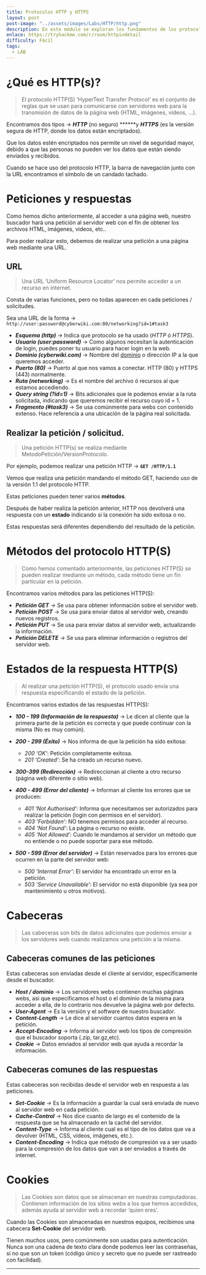 ```yaml
---
title: Protocolos HTTP y HTTPS
layout: post
post-image: "../assets/images/Labs/HTTP/http.png"
description: En este módulo se exploran los fundamentos de los protocolos HTTP y HTTPS, incluyendo su funcionamiento y diferencias. Se explica cómo las peticiones y respuestas entre navegadores y servidores se estructuran y procesan. Los participantes aprenden sobre la composición de una URL, desglosando sus componentes clave como el esquema, dominio, puerto, ruta, query string y fragmento.
enlace: https://tryhackme.com/r/room/httpindetail
difficulty: Fácil
tags: 
  - LAB
---
```


# ¿Qué es HTTP(s)?

> El protocolo HTTP(S) ‘HyperText Transfer Protocol’ es el conjunto de reglas que se usan para comunicarse con servidores web para la transmisión de datos de la página web (HTML, imágenes, vídeos, …).

Encontramos dos tipos → ***HTTP*** (no seguro) ******y ***HTTPS*** (es la versión segura de HTTP, donde los datos están encriptados).

Que los datos estén encriptados nos permite un nivel de seguridad mayor, debido a que las personas no pueden ver los datos que están siendo enviados y recibidos.

Cuando se hace uso del protocolo HTTP, la barra de navegación junto con la URL encontramos el símbolo de un candado tachado.

# Peticiones y respuestas

Como hemos dicho anteriormente, al acceder a una página web, nuestro buscador hará una petición al servidor web con el fin de obtener los archivos HTML, imágenes, videos, etc..

Para poder realizar esto, debemos de realizar una petición a una página web mediante una URL.

## URL

> Una URL ‘Uniform Resource Locator’ nos permite acceder a un recurso en internet.

Consta de varias funciones, pero no todas aparecen en cada peticiones / solicitudes.

Sea una URL de la forma → `http://user:password@cyberwiki.com:80/networking?id=1#task3` 

- ***Esquema (http)*** → Indica que protocolo se ha usado (*HTTP* ó *HTTPS*).
- ***Usuario (user:password)*** → Como algunos necesitan la autenticación de login, puedes poner tu usuario para hacer login en la web.
- ***Dominio (cyberwiki.com)*** → Nombre del [dominio](https://joseeelv.github.io//blog/Enumeraci%C3%B3ndeSubdominios) o dirección IP a la que queremos acceder.
- ***Puerto (80)*** → Puerto al que nos vamos a conectar. HTTP (80) y HTTPS (443) normalmente.
- ***Ruta (networking)*** → Es el nombre del archivo ó recursos al que estamos accediendo.
- ***Query string (?id=1)*** → Bits adicionales que le podemos enviar a la ruta solicitada, indicando que queremos recibir el recurso cuyo id = 1.
- ***Fragmento (#task3)*** → Se usa comúnmente para webs con contenido extenso. Hace referencia a una ubicación de la página real solicitada.

## Realizar la petición / solicitud.

> Una petición HTTP(s) se realiza mediante MetodoPetición/VersionProtocolo.

Por ejemplo, podemos realizar una petición HTTP → **`GET /HTTP/1.1`**

Vemos que realiza una petición mandando el método GET, haciendo uso de la versión 1.1 del protocolo HTTP.

Estas peticiones pueden tener varios **métodos**.

Después de haber realiza la petición anterior, HTTP nos devolverá una respuesta con un **estado** indicando si la conexión ha sido exitosa o no.

Estas respuestas será diferentes dependiendo del resultado de la petición.

# Métodos del protocolo HTTP(S)

> Como hemos comentado anteriormente, las peticiones HTTP(S) se pueden realizar mediante un método, cada método tiene un fin particular en la petición.

Encontramos varios métodos para las peticiones HTTP(S):

- ***Petición GET*** → Se usa para obtener información sobre el servidor web.
- ***Petición POST*** → Se usa para enviar datos al servidor web, creando nuevos registros.
- ***Petición PUT*** → Se usa para enviar datos al servidor web, actualizando la información.
- ***Petición DELETE***  → Se usa para eliminar información o registros del servidor web.

# Estados de la respuesta HTTP(S)

> Al realizar una petición HTTP(S), el protocolo usado envía una respuesta especificando el estado de la petición.

Encontramos varios estados de las respuestas HTTP(S):

- ***100 - 199 (Información de la respuesta)*** → Le dicen al cliente que la primera parte de la petición es correcta y que puede continuar con la misma (No es muy común).

- ***200 - 299 (Éxito)*** → Nos informa de que la petición ha sido exitosa:
    - *200 ‘OK’*: Petición completamente exitosa.
    - *201 ‘Created’*: Se ha creado un recurso nuevo.
- ***300-399 (Redirección)*** → Redireccionan al cliente a otro recurso (página web diferente o sitio web).

- ***400 - 499 (Error del cliente)*** → Informan al cliente los errores que se producen:
    - *401 ‘Not Authorised’*: Informa que necesitamos ser autorizados para realizar la petición (login con permisos en el servidor).
    - *403 ‘Forbidden’*: NO tenemos permisos para acceder al recurso.
    - *404 ‘Not Found’*: La página o recurso no existe.
    - *405 ‘Not Allowed’*: Cuando le mandamos al servidor un método que no entiende o no puede soportar para ese método.

- ***500 - 599 (Error del servidor)*** → Están reservados para los errores que ocurren en la parte del servidor web:
    - *500 ‘Internal Error’*: El servidor ha encontrado un error en la petición.
    - *503 ‘Service Unavailable’*: El servidor no está disponible (ya sea por mantenimiento u otros motivos).

# Cabeceras

> Las cabeceras son bits de datos adicionales que podemos enviar a los servidores web cuando realizamos una petición a la misma.

## Cabeceras comunes de las peticiones

Estas cabeceras son enviadas desde el cliente al servidor, específicamente desde el buscador.

- ***Host / dominio*** → Los servidores webs contienen muchas páginas webs, asi que especificamos el host o el dominio de la misma para acceder a ella, de lo contrario nos devuelve la página web por defecto.
- ***User-Agent*** → Es la versión y el software de nuestro buscador.
- ***Content-Length*** → Le dice al servidor cuantos datos espera en la petición.
- ***Accept-Encoding*** → Informa al servidor web los tipos de compresión que el buscador soporta (.zip, tar.gz,etc).
- ***Cookie*** → Datos enviados al servidor web que ayuda a recordar la información.

## Cabeceras comunes de las respuestas

Estas cabeceras son recibidas desde el servidor web en respuesta a las peticiones.

- ***Set-Cookie** →* Es la información a guardar la cual será enviada de nuevo al servidor web en cada petición.
- ***Cache-Control*** → Nos dice cuanto de largo es el contenido de la respuesta que se ha almacenado en la caché del servidor.
- ***Content-Type*** → Informa al cliente cual es el tipo de los datos que va a devolver (HTML, CSS, videos, imágenes, etc.).
- ***Content-Encoding*** → Indica que método de compresión va a ser usado para la compresión de los datos que van a ser enviados a través de internet.

# Cookies

> Las Cookies son datos que se almacenan en nuestras computadoras. Contienen información de los sitios webs a los que hemos accedidos, además ayuda al servidor web a recordar ‘quien eres’.

Cuando las Cookies son almacenadas en nuestros equipos, recibimos una cabecera **Set-Cookie** del servidor web.

Tienen muchos usos, pero comúnmente son usadas para autenticación. Nunca son una cadena de texto clara donde podemos leer las contraseñas, si no que son un token (código único y secreto que no puede ser rastreado con facilidad).

---